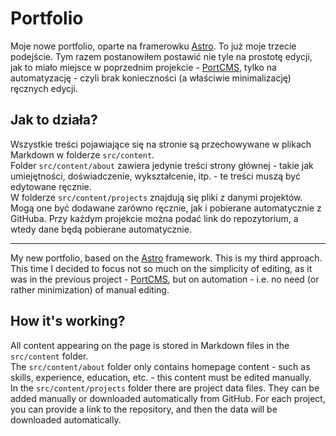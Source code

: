 # Portfolio

Moje nowe portfolio, oparte na framerowku [Astro](https://astro.build/).
To już moje trzecie podejście.
Tym razem postanowiłem postawić nie tyle na prostotę edycji, jak to miało miejsce w poprzednim projekcie - [PortCMS](https://github.com/PetrusTryb/portcms), tylko na automatyzację - czyli brak konieczności (a właściwie minimalizację) ręcznych edycji.

## Jak to działa?
Wszystkie treści pojawiające się na stronie są przechowywane w plikach Markdown w folderze `src/content`.\
Folder `src/content/about` zawiera jedynie treści strony głównej - takie jak umiejętności, doświadczenie, wykształcenie, itp. - te treści muszą być edytowane ręcznie.\
W folderze `src/content/projects` znajdują się pliki z danymi projektów. Mogą one być dodawane zarówno ręcznie, jak i pobierane automatycznie z GitHuba.
Przy każdym projekcie można podać link do repozytorium, a wtedy dane będą pobierane automatycznie.

<hr/>

My new portfolio, based on the [Astro](https://astro.build/) framework.
This is my third approach.
This time I decided to focus not so much on the simplicity of editing, as it was in the previous project - [PortCMS](https://github.com/PetrusTryb/portcms), but on automation - i.e. no need (or rather minimization) of manual editing.

## How it's working?
All content appearing on the page is stored in Markdown files in the `src/content` folder.\
The `src/content/about` folder only contains homepage content - such as skills, experience, education, etc. - this content must be edited manually.\
In the `src/content/projects` folder there are project data files. They can be added manually or downloaded automatically from GitHub.
For each project, you can provide a link to the repository, and then the data will be downloaded automatically.